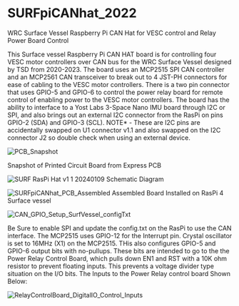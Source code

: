# SURFpiCANhat_2022
WRC Surface Vessel Raspberry Pi CAN Hat for VESC control and Relay Power Board Control

  This Surface vessel Raspberry Pi CAN HAT board is for controlling four VESC motor controllers over CAN bus for the WRC Surface Vessel designed by TSD from 2020-2023.  The board uses an MCP2515 SPI CAN controller and an MCP2561 CAN transceiver to break out to 4 JST-PH connectors for ease of cabling to the VESC motor controllers.  There is a two pin connector that uses GPIO-5 and GPIO-6 to control the power relay board for remote control of enabling power to the VESC motor controllers.  The board has the ability to interface to a Yost Labs 3-Space Nano IMU board through I2C or SPI, and also brings out an external I2C connector from the RasPi on pins GPIO-2 (SDA) and GPIO-3 (SCL).  NOTE* - These are I2C pins are accidentally swapped on U1 connector v1.1 and also swapped on the I2C connector J2 so double check when using an external device.

![PCB_Snapshot](https://github.com/jebradshaw/SURFpiCANhat_2022/assets/5246863/cf995864-8840-4994-aade-0c529b141e38)

Snapshot of Printed Circuit Board from Express PCB

![SURF RasPi Hat v1 1 20240109](https://github.com/jebradshaw/SURFpiCANhat_2022/assets/5246863/22c2b551-7714-411a-9be4-bb150892ba81)
Schematic Diagram

![SURFpiCANhat_PCB_Assembled](https://github.com/jebradshaw/SURFpiCANhat_2022/assets/5246863/a934c435-7087-47a5-ba32-5a3ec37ee055)
Assembled Board Installed on RasPi 4 Surface vessel

![CAN_GPIO_Setup_SurfVessel_configTxt](https://github.com/jebradshaw/SURFpiCANhat_2022/assets/5246863/fb81ffef-6d9c-4030-9f87-dba4a796d6f7)

  Be Sure to enable SPI and update the config.txt on the RasPi to use the CAN interface.  The MCP2515 uses GPIO-12 for the Interrupt pin.  Crystal 
oscillator is set to 16MHz (X1) on the MCP2515.  THis also configures GPIO-5 and GPIO-6 output bits with no-pullups. These bits are intended to go to the the Power Relay Control Board, which pulls down EN1 and RST with a 10K ohm resistor to prevent floating inputs.  This prevents a voltage divider type situation on the I/O bits. The Inputs to the Power Relay control board Shown Below:

![RelayControlBoard_DigitalIO_Control_Inputs](https://github.com/jebradshaw/SURFpiCANhat_2022/assets/5246863/6b167eef-663d-4f76-9de6-e0310c4b7af5)








